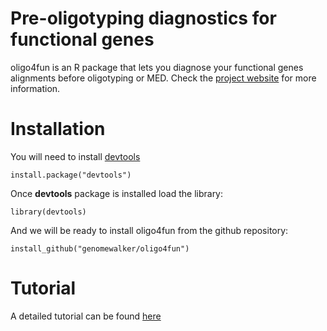 # Pre-oligotyping diagnostics for functional genes

oligo4fun is an R package that lets you diagnose your functional genes alignments before oligotyping or MED. Check the [project website](http://genomewalker.github.io/oligo4fun) for more information.

# Installation
You will need to install [devtools](https://github.com/hadley/devtools)

```{r}
install.package("devtools")
```
Once **devtools** package is installed load the library:
```{r}
library(devtools)
```
And we will be ready to install oligo4fun from the github repository:
```{r}
install_github("genomewalker/oligo4fun")
```

# Tutorial
A detailed tutorial can be found [here](http://genomewalker.github.io/oligo4fun/tutorial/oligo4fun.html)
